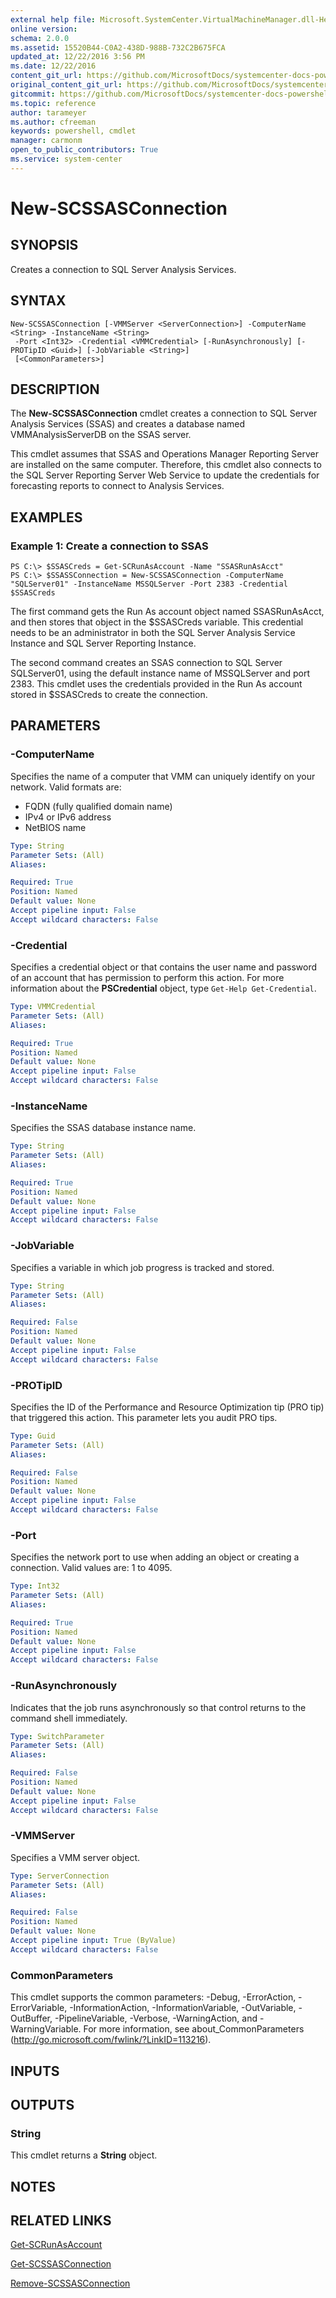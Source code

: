 ```yaml
---
external help file: Microsoft.SystemCenter.VirtualMachineManager.dll-Help.xml
online version: 
schema: 2.0.0
ms.assetid: 15520B44-C0A2-438D-988B-732C2B675FCA
updated_at: 12/22/2016 3:56 PM
ms.date: 12/22/2016
content_git_url: https://github.com/MicrosoftDocs/systemcenter-docs-powershell/blob/master/systemcenter-cmdlets/SystemCenter2016/VirtualMachineManager/vlatest/New-SCSSASConnection.md
original_content_git_url: https://github.com/MicrosoftDocs/systemcenter-docs-powershell/blob/master/systemcenter-cmdlets/SystemCenter2016/VirtualMachineManager/vlatest/New-SCSSASConnection.md
gitcommit: https://github.com/MicrosoftDocs/systemcenter-docs-powershell/blob/96e5647587661652225fbdd2c797cd4d59d542bc/systemcenter-cmdlets/SystemCenter2016/VirtualMachineManager/vlatest/New-SCSSASConnection.md
ms.topic: reference
author: tarameyer
ms.author: cfreeman
keywords: powershell, cmdlet
manager: carmonm
open_to_public_contributors: True
ms.service: system-center
---
```


# New-SCSSASConnection

## SYNOPSIS
Creates a connection to SQL Server Analysis Services.

## SYNTAX

```
New-SCSSASConnection [-VMMServer <ServerConnection>] -ComputerName <String> -InstanceName <String>
 -Port <Int32> -Credential <VMMCredential> [-RunAsynchronously] [-PROTipID <Guid>] [-JobVariable <String>]
 [<CommonParameters>]
```

## DESCRIPTION
The **New-SCSSASConnection** cmdlet creates a connection to SQL Server Analysis Services (SSAS) and creates a database named VMMAnalysisServerDB on the SSAS server.

This cmdlet assumes that SSAS and Operations Manager Reporting Server are installed on the same computer.
Therefore, this cmdlet also connects to the SQL Server Reporting Server Web Service to update the credentials for forecasting reports to connect to Analysis Services.

## EXAMPLES

### Example 1: Create a connection to SSAS
```
PS C:\> $SSASCreds = Get-SCRunAsAccount -Name "SSASRunAsAcct"
PS C:\> $SSASSConnection = New-SCSSASConnection -ComputerName "SQLServer01" -InstanceName MSSQLServer -Port 2383 -Credential $SSASCreds
```

The first command gets the Run As account object named SSASRunAsAcct, and then stores that object in the $SSASCreds variable.
This credential needs to be an administrator in both the SQL Server Analysis Service Instance and SQL Server Reporting Instance.

The second command creates an SSAS connection to SQL Server SQLServer01, using the default instance name of MSSQLServer and port 2383.
This cmdlet uses the credentials provided in the Run As account stored in $SSASCreds to create the connection.

## PARAMETERS

### -ComputerName
Specifies the name of a computer that VMM can uniquely identify on your network.
Valid formats are: 

- FQDN (fully qualified domain name) 
- IPv4 or IPv6 address 
- NetBIOS name

```yaml
Type: String
Parameter Sets: (All)
Aliases: 

Required: True
Position: Named
Default value: None
Accept pipeline input: False
Accept wildcard characters: False
```

### -Credential
Specifies a credential object or that contains the user name and password of an account that has permission to perform this action.
For more information about the **PSCredential** object, type `Get-Help Get-Credential`.

```yaml
Type: VMMCredential
Parameter Sets: (All)
Aliases: 

Required: True
Position: Named
Default value: None
Accept pipeline input: False
Accept wildcard characters: False
```

### -InstanceName
Specifies the SSAS database instance name.

```yaml
Type: String
Parameter Sets: (All)
Aliases: 

Required: True
Position: Named
Default value: None
Accept pipeline input: False
Accept wildcard characters: False
```

### -JobVariable
Specifies a variable in which job progress is tracked and stored.

```yaml
Type: String
Parameter Sets: (All)
Aliases: 

Required: False
Position: Named
Default value: None
Accept pipeline input: False
Accept wildcard characters: False
```

### -PROTipID
Specifies the ID of the Performance and Resource Optimization tip (PRO tip) that triggered this action.
This parameter lets you audit PRO tips.

```yaml
Type: Guid
Parameter Sets: (All)
Aliases: 

Required: False
Position: Named
Default value: None
Accept pipeline input: False
Accept wildcard characters: False
```

### -Port
Specifies the network port to use when adding an object or creating a connection.
Valid values are: 1 to 4095.

```yaml
Type: Int32
Parameter Sets: (All)
Aliases: 

Required: True
Position: Named
Default value: None
Accept pipeline input: False
Accept wildcard characters: False
```

### -RunAsynchronously
Indicates that the job runs asynchronously so that control returns to the command shell immediately.

```yaml
Type: SwitchParameter
Parameter Sets: (All)
Aliases: 

Required: False
Position: Named
Default value: None
Accept pipeline input: False
Accept wildcard characters: False
```

### -VMMServer
Specifies a VMM server object.

```yaml
Type: ServerConnection
Parameter Sets: (All)
Aliases: 

Required: False
Position: Named
Default value: None
Accept pipeline input: True (ByValue)
Accept wildcard characters: False
```

### CommonParameters
This cmdlet supports the common parameters: -Debug, -ErrorAction, -ErrorVariable, -InformationAction, -InformationVariable, -OutVariable, -OutBuffer, -PipelineVariable, -Verbose, -WarningAction, and -WarningVariable. For more information, see about_CommonParameters (http://go.microsoft.com/fwlink/?LinkID=113216).

## INPUTS

## OUTPUTS

### String
This cmdlet returns a **String** object.

## NOTES

## RELATED LINKS

[Get-SCRunAsAccount](xref:SystemCenter2016/VirtualMachineManager/vlatest/Get-SCRunAsAccount.md)

[Get-SCSSASConnection](xref:SystemCenter2016/VirtualMachineManager/vlatest/Get-SCSSASConnection.md)

[Remove-SCSSASConnection](xref:SystemCenter2016/VirtualMachineManager/vlatest/Remove-SCSSASConnection.md)

